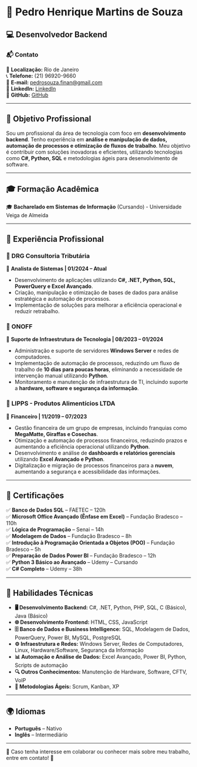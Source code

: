 # 🚀 Pedro Henrique Martins de Souza

## 💻 Desenvolvedor Backend

### 📬 Contato
📍 **Localização:** Rio de Janeiro  
📞 **Telefone:** (21) 96920-9660  
📧 **E-mail:** pedrosouza.finan@gmail.com  
🔗 **LinkedIn:** [LinkedIn](https://www.linkedin.com/in/pedrosouza-finan)  
🐙 **GitHub:** [GitHub](https://github.com/souza-pedro31)  

---

## 🎯 Objetivo Profissional
Sou um profissional da área de tecnologia com foco em **desenvolvimento backend**. Tenho experiência em **análise e manipulação de dados, automação de processos e otimização de fluxos de trabalho**. Meu objetivo é contribuir com soluções inovadoras e eficientes, utilizando tecnologias como **C#, Python, SQL** e metodologias ágeis para desenvolvimento de software.

---

## 🎓 Formação Acadêmica
🎓 **Bacharelado em Sistemas de Informação** (Cursando) - Universidade Veiga de Almeida

---

## 💼 Experiência Profissional

### 🏢 DRG Consultoria Tributária  
📌 **Analista de Sistemas | 01/2024 – Atual**  
- Desenvolvimento de aplicações utilizando **C#, .NET, Python, SQL, PowerQuery e Excel Avançado**.
- Criação, manipulação e otimização de bases de dados para análise estratégica e automação de processos.
- Implementação de soluções para melhorar a eficiência operacional e reduzir retrabalho.

### 🏢 ONOFF  
📌 **Suporte de Infraestrutura de Tecnologia | 08/2023 – 01/2024**  
- Administração e suporte de servidores **Windows Server** e redes de computadores.
- Implementação de automação de processos, reduzindo um fluxo de trabalho de **10 dias para poucas horas**, eliminando a necessidade de intervenção manual utilizando **Python**.
- Monitoramento e manutenção de infraestrutura de TI, incluindo suporte a **hardware, software e segurança da informação**.

### 🏢 LIPPS - Produtos Alimentícios LTDA  
📌 **Financeiro | 11/2019 – 07/2023**  
- Gestão financeira de um grupo de empresas, incluindo franquias como **MegaMatte, Giraffas e Cosechas**.
- Otimização e automação de processos financeiros, reduzindo prazos e aumentando a eficiência operacional utilizando **Python**.
- Desenvolvimento e análise de **dashboards e relatórios gerenciais** utilizando **Excel Avançado e Python**.
- Digitalização e migração de processos financeiros para a **nuvem**, aumentando a segurança e acessibilidade das informações.

---

## 📜 Certificações
✅ **Banco de Dados SQL** – FAETEC – 120h  
✅ **Microsoft Office Avançado (Ênfase em Excel)** – Fundação Bradesco – 110h  
✅ **Lógica de Programação** – Senai – 14h  
✅ **Modelagem de Dados** – Fundação Bradesco – 8h  
✅ **Introdução à Programação Orientada a Objetos (POO)** – Fundação Bradesco – 5h  
✅ **Preparação de Dados Power BI** – Fundação Bradesco – 12h  
✅ **Python 3 Básico ao Avançado** – Udemy – Cursando  
✅ **C# Completo** – Udemy – 38h  

---

## 🔧 Habilidades Técnicas
- **🖥 Desenvolvimento Backend:** C#, .NET, Python, PHP, SQL, C (Básico), Java (Básico)  
- **🌐 Desenvolvimento Frontend:** HTML, CSS, JavaScript  
- **🗄 Banco de Dados e Business Intelligence:** SQL, Modelagem de Dados, PowerQuery, Power BI, MySQL, PostgreSQL  
- **⚙️ Infraestrutura e Redes:** Windows Server, Redes de Computadores, Linux, Hardware/Software, Segurança da Informação  
- **📊 Automação e Análise de Dados:** Excel Avançado, Power BI, Python, Scripts de automação  
- **🔍 Outros Conhecimentos:** Manutenção de Hardware, Software, CFTV, VoIP  
- **📌 Metodologias Ágeis:** Scrum, Kanban, XP  

---

## 🌍 Idiomas
- **Português** – Nativo  
- **Inglês** – Intermediário  

---

📢 Caso tenha interesse em colaborar ou conhecer mais sobre meu trabalho, entre em contato! 🚀
